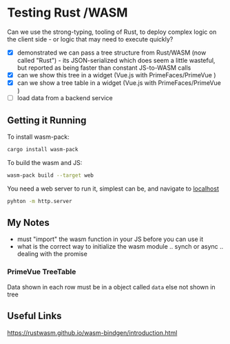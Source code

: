 # Testing Rust /WASM

Can we use the strong-typing, tooling of Rust, to deploy complex logic on the client side - or logic that
may need to execute quickly?

- [x] demonstrated we can pass a tree structure from Rust/WASM (now called "Rust") - its JSON-serialized which does seem a little
wasteful, but reported as being faster than constant JS-to-WASM calls
- [x] can we show this tree in a widget (Vue.js with PrimeFaces/PrimeVue )
- [x] can we show a tree table in a widget (Vue.js with PrimeFaces/PrimeVue )
- [ ] load data from a backend service 

## Getting it Running

To install wasm-pack:

```bash
cargo install wasm-pack
```

To build the wasm and JS:

```bash
wasm-pack build --target web
```

You need a web server to run it, simplest can be, and navigate to [localhost](http://127.0.0.1:8000/index.html)

```bash
pyhton -m http.server
```

## My Notes

- must "import" the wasm function in your JS before you can use it
- what is the correct way to initialize the wasm module .. synch or async .. dealing with the promise

### PrimeVue TreeTable

Data shown in each row must be in a object called `data` else not shown in tree


## Useful Links

https://rustwasm.github.io/wasm-bindgen/introduction.html


